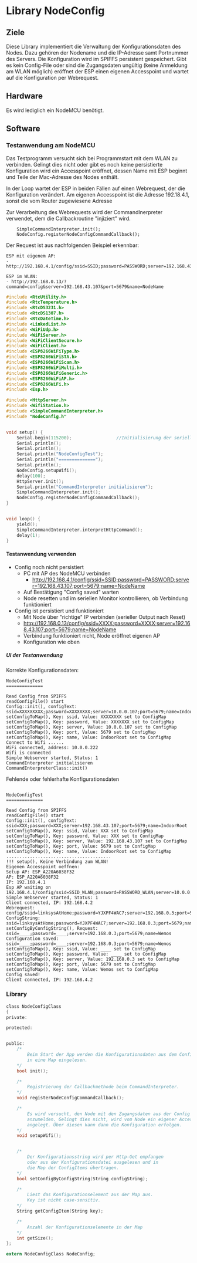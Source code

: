 # Library NodeConfig

## Ziele

Diese Library implementiert die Verwaltung der Konfigurationsdaten des Nodes. Dazu gehören der Nodename und die IP-Adresse samt Portnummer des Servers.
Die Konfiguration wird im SPIFFS persistent gespeichert. Gibt es kein Config-File oder sind die Zugangsdaten ungültig (keine Anmeldung am WLAN möglich) eröffnet der ESP einen eigenen Accesspoint und wartet auf die Konfiguration per Webrequest.

## Hardware

Es wird lediglich ein NodeMCU benötigt.

## Software

### Testanwendung am NodeMCU

Das Testprogramm versucht sich bei Programmstart mit dem WLAN zu verbinden. Gelingt dies nicht oder gibt es noch keine persistierte Konfiguration wird ein Accesspoint eröffnet, dessen Name mit ESP beginnt und Teile der Mac-Adresse des Nodes enthält.

In der Loop wartet der ESP in beiden Fällen auf einen Webrequest, der die Konfiguration verändert. Am eigenen Accesspoint ist die Adresse 192.18.4.1, sonst die vom Router zugewiesene Adresse

Zur Verarbeitung des Webrequests wird der CommandInerpreter verwendet, dem die Callbackroutine "injiziert" wird.

````
	SimpleCommandInterpreter.init();
	NodeConfig.registerNodeConfigCommandCallback();
````

Der Request ist aus nachfolgenden Beispiel erkennbar:

````
ESP mit eigenem AP:
- http://192.168.4.1/config/ssid=SSID;password=PASSWORD;server=192.168.43.107;port=5679;name=NodeName

ESP im WLAN:
- http://192.168.0.13/?command=config&server=192.168.43.107&port=5679&name=NodeName
````

````c
#include <RtcUtility.h>
#include <RtcTemperature.h>
#include <RtcDS3231.h>
#include <RtcDS1307.h>
#include <RtcDateTime.h>
#include <LinkedList.h>
#include <WiFiUdp.h>
#include <WiFiServer.h>
#include <WiFiClientSecure.h>
#include <WiFiClient.h>
#include <ESP8266WiFiType.h>
#include <ESP8266WiFiSTA.h>
#include <ESP8266WiFiScan.h>
#include <ESP8266WiFiMulti.h>
#include <ESP8266WiFiGeneric.h>
#include <ESP8266WiFiAP.h>
#include <ESP8266WiFi.h>
#include <Esp.h>

#include <HttpServer.h>
#include <WifiStation.h>
#include <SimpleCommandInterpreter.h>
#include "NodeConfig.h"


void setup() {
	Serial.begin(115200);                 //Initialisierung der seriellen Schnittstelle
	Serial.println();
	Serial.println();
	Serial.println("NodeConfigTest");
	Serial.println("==============");
	Serial.println();
	NodeConfig.setupWifi();
	delay(100);
	HttpServer.init();
	Serial.println("CommandInterpreter initialisieren");
	SimpleCommandInterpreter.init();
	NodeConfig.registerNodeConfigCommandCallback();
}


void loop() {
	yield();
	SimpleCommandInterpreter.interpretHttpCommand();
	delay(1);
}

````

#### Testanwendung verwenden

- Config noch nicht persistiert
	- PC mit AP des NodeMCU verbinden
		- http://192.168.4.1/config/ssid=SSID;password=PASSWORD;server=192.168.43.107;port=5679;name=NodeName
	- Auf Bestätigung "Config saved" warten
	- Node resetten und im seriellen Monitor kontrollieren, ob Verbindung funktioniert
- Config ist persistiert und funktioniert
	- Mit Node über "richtige" IP verbinden (serieller Output nach Reset)
	- http://192.168.0.13/config/ssid=XXXX;password=XXXX;server=192.168.43.107;port=5679;name=NodeName
	- Verbindung funktioniert nicht, Node eröffnet eigenen AP
	- Konfiguration wie oben


##### UI der Testanwendung

Korrekte Konfigurationsdaten:

````
NodeConfigTest
==============

Read Config from SPIFFS
readConfigFile() start
Config::init(), configText: ssid=XXXXXXXXX;password=XXXXXXXX;server=10.0.0.107;port=5679;name=IndoorRoot
setConfigToMap(), Key: ssid, Value: XXXXXXXX set to ConfigMap
setConfigToMap(), Key: password, Value: XXXXXXX set to ConfigMap
setConfigToMap(), Key: server, Value: 10.0.0.107 set to ConfigMap
setConfigToMap(), Key: port, Value: 5679 set to ConfigMap
setConfigToMap(), Key: name, Value: IndoorRoot set to ConfigMap
Connect to Wifi ......
WiFi connected, address: 10.0.0.222
Wifi is connected
Simple Webserver started, Status: 1
CommandInterpreter initialisieren
CommandInterpreterClass::init()
````

Fehlende oder fehlerhafte Konfigurationsdaten

````

NodeConfigTest
==============

Read Config from SPIFFS
readConfigFile() start
Config::init(), configText: ssid=XXX;password=XXX;server=192.168.43.107;port=5679;name=IndoorRoot
setConfigToMap(), Key: ssid, Value: XXX set to ConfigMap
setConfigToMap(), Key: password, Value: XXX set to ConfigMap
setConfigToMap(), Key: server, Value: 192.168.43.107 set to ConfigMap
setConfigToMap(), Key: port, Value: 5679 set to ConfigMap
setConfigToMap(), Key: name, Value: IndoorRoot set to ConfigMap
........................................
!!! setup(), Keine Verbindung zum WLAN!
Eigenen Accesspoint oeffnen: 
Setup AP: ESP_A220A6038F32
AP: ESP_A220A6038F32
IP: 192.168.4.1
Esp AP waiting on 192.168.4.1/config/ssid=SSID_WLAN;password=PASSWORD_WLAN;server=10.0.0.52;port=5679;name=cistern
Simple Webserver started, Status: 1
Client connected, IP: 192.168.4.2
Webrequest: config/ssid=linksysAtHome;password=YJXPF4WAC7;server=192.168.0.3;port=5679;name=Wemos
ConfigString: ssid=linksysAtHome;password=YJXPF4WAC7;server=192.168.0.3;port=5679;name=Wemos
setConfigByConfigString(), Request: ssid=____;password=____;server=192.168.0.3;port=5679;name=Wemos
Configuration saved: ssid=____;password=____;server=192.168.0.3;port=5679;name=Wemos
setConfigToMap(), Key: ssid, Value: ____ set to ConfigMap
setConfigToMap(), Key: password, Value: ____ set to ConfigMap
setConfigToMap(), Key: server, Value: 192.168.0.3 set to ConfigMap
setConfigToMap(), Key: port, Value: 5679 set to ConfigMap
setConfigToMap(), Key: name, Value: Wemos set to ConfigMap
Config saved!
Client connected, IP: 192.168.4.2
````


### Library

````c
class NodeConfigClass
{
private:

protected:


public:
	/*
		Beim Start der App werden die Konfigurationsdaten aus dem Configfile
		in eine Map eingelesen.
	*/
	bool init();

	/*
		Registrierung der Callbackmethode beim CommandInterpreter.
	*/
	void registerNodeConfigCommandCallback();

	/*
		Es wird versucht, den Node mit den Zugangsdaten aus der Config am WLAN
		anzumelden. Gelingt dies nicht, wird vom Node ein eigener Accesspoint
		angelegt. Über diesen kann dann die Konfiguration erfolgen.
	*/
	void setupWifi();


	/*
		Der Konfigurationsstring wird per Http-Get empfangen
		oder aus der Konfigurationsdatei ausgelesen und in
		die Map der ConfigItems übertragen.
	*/
	bool setConfigByConfigString(String configString);

	/*
		Liest das Konfigurationselement aus der Map aus.
		Key ist nicht case-sensitiv.
	*/
	String getConfigItem(String key);

	/*
		Anzahl der Konfigurationselemente in der Map
	*/
	int getSize();
};

extern NodeConfigClass NodeConfig;
````


